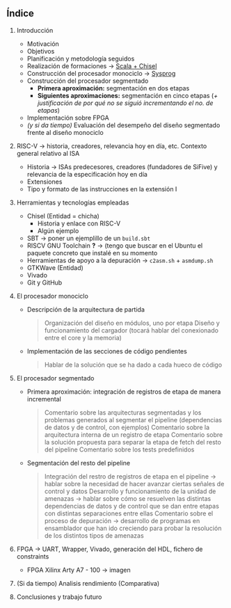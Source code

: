 ## Índice

1. Introducción
	- Motivación
	- Objetivos
	- Planificación y metodología seguidos
	- Realización de formaciones &rarr; [Scala + Chisel](https://github.com/freechipsproject/chisel-bootcamp)
	- Construcción del procesador monociclo &rarr; [Sysprog](https://hackmd.io/@sysprog/r1mlr3I7p)
	- Construcción del procesador segmentado
		- **Primera aproximación:** segmentación en dos etapas
		- **Siguientes aproximaciones:** segmentación en cinco etapas (*+ justificación de por qué no se siguió incrementando el no. de etapas*)
	- Implementación sobre FPGA
	- *(y si da tiempo)* Evaluación del desempeño del diseño segmentado frente al diseño monociclo


2. RISC-V &rarr; historia, creadores, relevancia hoy en día, etc. Contexto general relativo al ISA
	- Historia -> ISAs predecesores, creadores (fundadores de SiFive) y relevancia de la especificación hoy en día
	- Extensiones
	- Tipo y formato de las instrucciones en la extensión I

3. Herramientas y tecnologías empleadas
	- Chisel (Entidad = chicha)
	   - Historia y enlace con RISC-V
	   - Algún ejemplo
	- SBT &rarr; poner un ejemplillo de un ```build.sbt```
	- RISCV GNU Toolchain **?** &rarr; (tengo que buscar en el Ubuntu el paquete concreto que instalé en su momento
	- Herramientas de apoyo a la depuración &rarr; ```c2asm.sh``` + ```asmdump.sh```
	- GTKWave (Entidad)
	- Vivado
	- Git y GitHub
	
4. El procesador monociclo
	- Descripción de la arquitectura de partida
		> Organización del diseño en módulos, uno por etapa
		> Diseño y funcionamiento del cargador (tocará hablar del conexionado entre el core y la memoria)
	- Implementación de las secciones de código pendientes
		> Hablar de la solución que se ha dado a cada hueco de código

5. El procesador segmentado
	- Primera aproximación: integración de registros de etapa de manera incremental
		> Comentario sobre las arquitecturas segmentadas y los problemas generados al segmentar el pipeline (dependencias de datos y de control, con ejemplos)
		> Comentario sobre la arquitectura interna de un registro de etapa
		> Comentario sobre la solución propuesta para separar la etapa de fetch del resto del pipeline
		> Comentario sobre los tests predefinidos
	- Segmentación del resto del pipeline
		> Integración del restro de registros de etapa en el pipeline -> hablar sobre la necesidad de hacer avanzar ciertas señales de control y datos
		> Desarrollo y funcionamiento de la unidad de amenazas -> hablar sobre cómo se resuelven las distintas dependencias de datos y de control que se dan entre etapas con distintas separaciones entre ellas
		> Comentario sobre el proceso de depuración -> desarrollo de programas en ensamblador que han ido creciendo para probar la resolución de los distintos tipos de amenazas

6. FPGA &rarr; UART, Wrapper, Vivado, generación del HDL, fichero de constraints
    - FPGA Xilinx Arty A7 - 100 &rarr; imagen

7. (Si da tiempo) Analisis rendimiento (Comparativa)
8. Conclusiones y trabajo futuro
